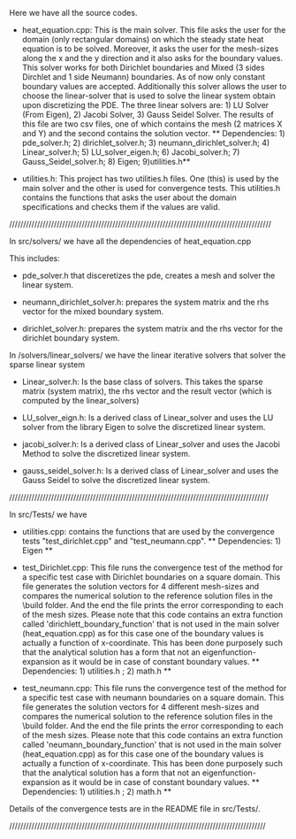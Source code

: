 
Here we have all the source codes.

- heat_equation.cpp: This is the main solver. This file asks the user for the domain (only rectangular domains) on which the steady state heat equation is to be solved. Moreover, it asks the user for 			the mesh-sizes along the x and the y direction and it also asks for the boundary values. This solver works for both Dirichlet boundaries and Mixed (3 sides Dirchlet and 1 side 				Neumann) boundaries. As of now only constant boundary values are accepted. Additionally this solver allows the user to choose the linear-solver that is used to solve the linear 			system obtain upon discretizing the PDE. The three linear solvers are: 1) LU Solver (From Eigen), 2) Jacobi Solver, 3) Gauss Seidel Solver. The results of this file are two csv 			files, one of which contains the mesh (2 matrices X and Y) and the second contains the solution vector.
			** Dependencies: 1) pde_solver.h; 2) dirichlet_solver.h; 3) neumann_dirichlet_solver.h; 4) Linear_solver.h; 5) LU_solver_eigen.h; 6) Jacobi_solver.h; 7) Gauss_Seidel_solver.h; 
			8) Eigen; 9)utilities.h**
			
- utilities.h: This project has two utilities.h files. One (this) is used by the main solver and the other is used for convergence tests. This utilities.h contains the functions that asks the user about the domain specifications and checks them if the values are valid.
			
//////////////////////////////////////////////////////////////////////////////////////////////

In src/solvers/ we have all the dependencies of heat_equation.cpp

This includes: 

- pde_solver.h that disceretizes the pde, creates a mesh and solver the linear system.

- neumann_dirichlet_solver.h: prepares the system matrix and the rhs vector for the mixed boundary system.

- dirichlet_solver.h: prepares the system matrix and the rhs vector for the dirichlet boundary system.

In /solvers/linear_solvers/ we have the linear iterative solvers that solver the sparse linear system

- Linear_solver.h: Is the base class of solvers. This takes the sparse matrix (system matrix), the rhs vector and the result vector (which is computed by the linear_solvers)

- LU_solver_eign.h: Is a derived class of Linear_solver and uses the LU solver from the library Eigen to solve the discretized linear system.

- jacobi_solver.h: Is a derived class of Linear_solver and uses the Jacobi Method to solve the discretized linear system.

- gauss_seidel_solver.h: Is a derived class of Linear_solver and uses the Gauss Seidel to solve the discretized linear system.


/////////////////////////////////////////////////////////////////////////////////////////////

In src/Tests/ we have
- utilities.cpp: contains the functions that are used by the convergence tests "test_dirichlet.cpp" and "test_neumann.cpp".
		 ** Dependencies: 1) Eigen **


- test_Dirichlet.cpp: This file runs the convergence test of the method for a specific test case with Dirichlet boundaries on a square domain. This file generates the solution vectors for 4 different 			mesh-sizes and compares the numerical solution to the reference solution files in the \build folder. And the end the file prints the error corresponding to each of the mesh sizes. 
			Please note that this code contains an extra function called 'dirichlett_boundary_function' that is not used in the main solver (heat_equation.cpp) as for this case
			one of the boundary values is actually a function of x-coordinate. This has been done purposely such that the analytical solution has a form that not an eigenfunction-expansion as 				it would be in case of constant boundary values.
			** Dependencies: 1) utilities.h ; 2) math.h **

- test_neumann.cpp: This file runs the convergence test of the method for a specific test case with neumann boundaries on a square domain. This file generates the solution vectors for 4 different 				mesh-sizes and compares the numerical solution to the reference solution files in the \build folder. And the end the file prints the error corresponding to each of the mesh sizes. 
			Please note that this code contains an extra function called 'neumann_boundary_function' that is not used in the main solver (heat_equation.cpp) as for this case
			one of the boundary values is actually a function of x-coordinate. This has been done purposely such that the analytical solution has a form that not an eigenfunction-expansion as 				it would be in case of constant boundary values.
			** Dependencies: 1) utilities.h ; 2) math.h **			
			
Details of the convergence tests are in the README file in src/Tests/.

////////////////////////////////////////////////////////////////////////////////////////////








